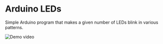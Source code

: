 # Arduino LEDs

Simple Arduino program that makes a given number of LEDs blink in various patterns.

![Demo video](https://youtu.be/Bz4WzIS65xI)
